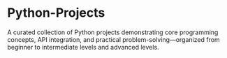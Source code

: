# Python-Projects
A curated collection of Python projects demonstrating core programming concepts, API integration, and practical problem-solving—organized from beginner to intermediate levels and advanced levels.
